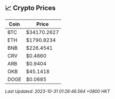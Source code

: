 ## 📈 Crypto Prices

| Coin | Price |
| ---- | ----- |
| BTC | $34170.2627 |
| ETH | $1790.8234 |
| BNB | $226.4541 |
| CRV | $0.4860 |
| ARB | $0.9404 |
| OKB | $45.1418 |
| DOGE | $0.0685 |

_Last Updated: 2023-10-31 01:26:46.564 +0800 HKT_
